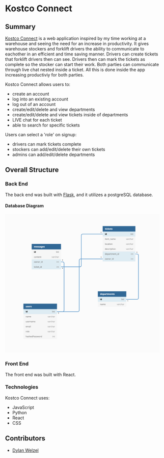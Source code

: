 # Kostco Connect

## Summary
[Kostco Connect](https://kostcoconnect.herokuapp.com/) is a web application inspired by my time working at a warehouse and seeing the need for an increase in productivity. It gives warehouse stockers and forklift drivers the ability to communicate to eachother in an efficient and time saving manner. Drivers can create tickets that forklift drivers then can see. Drivers then can mark the tickets as complete so the stocker can start their work. Both parties can communicate through live chat nested inside a ticket. All this is done inside the app increasing productiviy for both parties. 

Kostco Connect allows users to:
* create an account
* log into an existing account
* log out of an account
* create/edit/delete and view departments
* create/edit/delete and view tickets inside of departments
* LIVE chat for each ticket
* able to search for specific tickets

Users can select a 'role' on signup:
* drivers can mark tickets complete
* stockers can add/edit/delete their own tickets
* admins can add/edit/delete departments

## Overall Structure
### Back End
The back end was built with [Flask](https://flask.palletsprojects.com/en/2.0.x/), and it utilizes a postgreSQL database.

#### Database Diagram
![Database Diagram](https://github.com/DylanWelzel/Costco-Connect/blob/main/react-app/public/Screen%20Shot%202022-01-18%20at%2011.22.50%20AM.png)

### Front End
The front end was built with React.

### Technologies
Kostco Connect uses:
* JavaScript
* Python
* React
* CSS


## Contributors
* [Dylan Welzel](https://github.com/DylanWelzel)

























